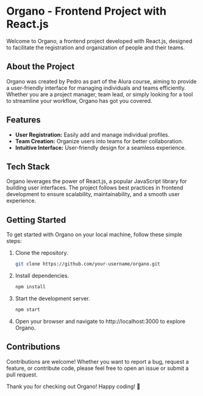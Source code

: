 # Organo - Frontend Project with React.js

Welcome to Organo, a frontend project developed with React.js, designed to facilitate the registration and organization of people and their teams.

## About the Project

Organo was created by Pedro as part of the Alura course, aiming to provide a user-friendly interface for managing individuals and teams efficiently. Whether you are a project manager, team lead, or simply looking for a tool to streamline your workflow, Organo has got you covered.

## Features

- **User Registration:** Easily add and manage individual profiles.
- **Team Creation:** Organize users into teams for better collaboration.
- **Intuitive Interface:** User-friendly design for a seamless experience.

## Tech Stack

Organo leverages the power of React.js, a popular JavaScript library for building user interfaces. The project follows best practices in frontend development to ensure scalability, maintainability, and a smooth user experience.

## Getting Started

To get started with Organo on your local machine, follow these simple steps:

1. Clone the repository.

   ```bash
   git clone https://github.com/your-username/organo.git
    ```

2. Install dependencies.

    ```bash
    npm install
    ```

3. Start the development server.
    ```bash
    npm start
    ```

4. Open your browser and navigate to http://localhost:3000 to explore Organo.

## Contributions

Contributions are welcome! Whether you want to report a bug, request a feature, or contribute code, please feel free to open an issue or submit a pull request.

Thank you for checking out Organo! Happy coding! 🚀
